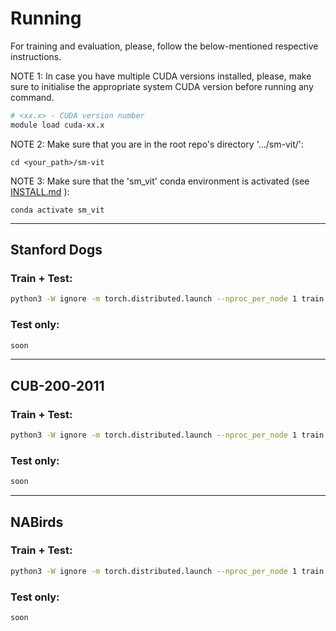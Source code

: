 # Running

For training and evaluation, please, follow the below-mentioned respective instructions.

NOTE 1: In case you have multiple CUDA versions installed, please, make sure to initialise the appropriate system CUDA version before running any command.
```bash
# <xx.x> - CUDA version number
module load cuda-xx.x 
```

NOTE 2: Make sure that you are in the root repo's directory '.../sm-vit/':
```
cd <your_path>/sm-vit
```

NOTE 3: Make sure that the 'sm_vit' conda environment is activated (see [INSTALL.md](INSTALL.md) ):
```
conda activate sm_vit
```

<hr />


## Stanford Dogs

### Train + Test:

```bash
python3 -W ignore -m torch.distributed.launch --nproc_per_node 1 train.py --name dogs --dataset dogs --img_size 400 --train_batch_size 24 --eval_batch_size 8 --learning_rate 0.003 --num_steps 20000 --sm_vit --coeff_max 0.3 --fp16 --low_memory --eval_every 100 --data_root '<your_dataset_path>'
```

### Test only:
```bash
soon
```


<hr />


## CUB-200-2011

### Train + Test:

```bash
python3 -W ignore -m torch.distributed.launch --nproc_per_node 1 train.py --name cub --dataset CUB --img_size 400 --train_batch_size 24 --eval_batch_size 8 --learning_rate 0.03 --num_steps 40000 --sm_vit --coeff_max 0.25 --fp16 --low_memory --data_root '<your_dataset_path>'
```

### Test only:
```bash
soon
```


<hr />


## NABirds

### Train + Test:

```bash
python3 -W ignore -m torch.distributed.launch --nproc_per_node 1 train.py --name nabirds --dataset nabirds --img_size 448 --train_batch_size 16 --eval_batch_size 8 --learning_rate 0.03 --num_steps 40000 --sm_vit --coeff_max 0.25 --fp16 --low_memory --data_root '<your_dataset_path>'
```

### Test only:
```bash
soon
```
